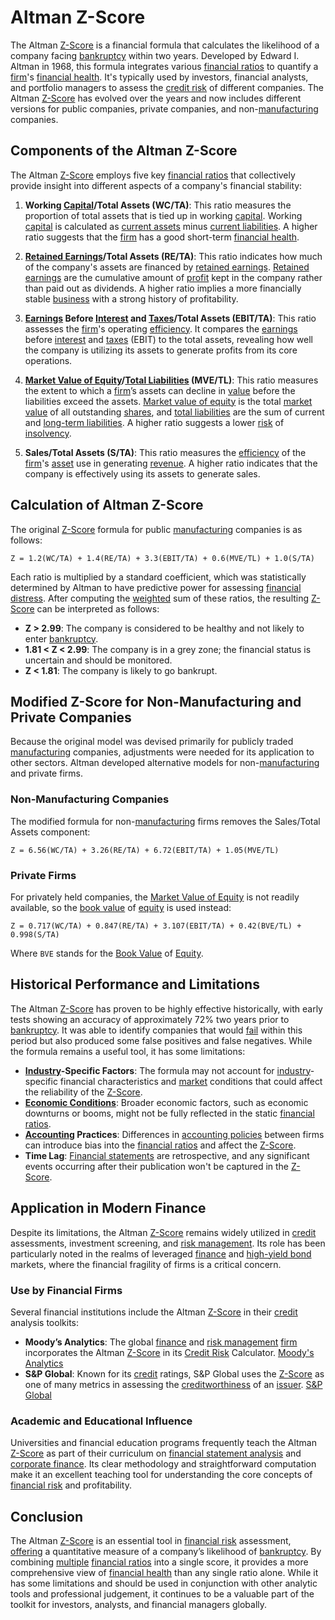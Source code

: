 # Altman Z-Score

The Altman [Z-Score](../z/z-score.md) is a financial formula that calculates the likelihood of a company facing [bankruptcy](../b/bankruptcy.md) within two years. Developed by Edward I. Altman in 1968, this formula integrates various [financial ratios](../f/financial_ratios.md) to quantify a [firm](../f/firm.md)'s [financial health](../f/financial_health.md). It's typically used by investors, financial analysts, and portfolio managers to assess the [credit risk](../c/credit_risk.md) of different companies. The Altman [Z-Score](../z/z-score.md) has evolved over the years and now includes different versions for public companies, private companies, and non-[manufacturing](../m/manufacturing.md) companies.

## Components of the Altman Z-Score

The Altman [Z-Score](../z/z-score.md) employs five key [financial ratios](../f/financial_ratios.md) that collectively provide insight into different aspects of a company's financial stability:

1. **Working [Capital](../c/capital.md)/Total Assets (WC/TA)**: This ratio measures the proportion of total assets that is tied up in working [capital](../c/capital.md). Working [capital](../c/capital.md) is calculated as [current assets](../c/current_assets.md) minus [current liabilities](../c/current_liabilities.md). A higher ratio suggests that the [firm](../f/firm.md) has a good short-term [financial health](../f/financial_health.md).

2. **[Retained Earnings](../r/retained_earnings.md)/Total Assets (RE/TA)**: This ratio indicates how much of the company's assets are financed by [retained earnings](../r/retained_earnings.md). [Retained earnings](../r/retained_earnings.md) are the cumulative amount of [profit](../p/profit.md) kept in the company rather than paid out as dividends. A higher ratio implies a more financially stable [business](../b/business.md) with a strong history of profitability.

3. **[Earnings](../e/earnings.md) Before [Interest](../i/interest.md) and [Taxes](../t/taxes.md)/Total Assets (EBIT/TA)**: This ratio assesses the [firm](../f/firm.md)'s operating [efficiency](../e/efficiency.md). It compares the [earnings](../e/earnings.md) before [interest](../i/interest.md) and [taxes](../t/taxes.md) (EBIT) to the total assets, revealing how well the company is utilizing its assets to generate profits from its core operations.

4. **[Market Value of Equity](../m/market_value_of_equity.md)/[Total Liabilities](../t/total_liabilities.md) (MVE/TL)**: This ratio measures the extent to which a [firm](../f/firm.md)’s assets can decline in [value](../v/value.md) before the liabilities exceed the assets. [Market value of equity](../m/market_value_of_equity.md) is the total [market value](../m/market_value.md) of all outstanding [shares](../s/shares.md), and [total liabilities](../t/total_liabilities.md) are the sum of current and [long-term liabilities](../l/long-term_liabilities.md). A higher ratio suggests a lower [risk](../r/risk.md) of [insolvency](../i/insolvency.md).

5. **Sales/Total Assets (S/TA)**: This ratio measures the [efficiency](../e/efficiency.md) of the [firm](../f/firm.md)'s [asset](../a/asset.md) use in generating [revenue](../r/revenue.md). A higher ratio indicates that the company is effectively using its assets to generate sales.

## Calculation of Altman Z-Score

The original [Z-Score](../z/z-score.md) formula for public [manufacturing](../m/manufacturing.md) companies is as follows:

```
Z = 1.2(WC/TA) + 1.4(RE/TA) + 3.3(EBIT/TA) + 0.6(MVE/TL) + 1.0(S/TA)
```

Each ratio is multiplied by a standard coefficient, which was statistically determined by Altman to have predictive power for assessing [financial distress](../f/financial_distress.md). After computing the [weighted](../w/weighted.md) sum of these ratios, the resulting [Z-Score](../z/z-score.md) can be interpreted as follows:

- **Z > 2.99**: The company is considered to be healthy and not likely to enter [bankruptcy](../b/bankruptcy.md).
- **1.81 < Z < 2.99**: The company is in a grey zone; the financial status is uncertain and should be monitored.
- **Z < 1.81**: The company is likely to go bankrupt.

## Modified Z-Score for Non-Manufacturing and Private Companies

Because the original model was devised primarily for publicly traded [manufacturing](../m/manufacturing.md) companies, adjustments were needed for its application to other sectors. Altman developed alternative models for non-[manufacturing](../m/manufacturing.md) and private firms.

### Non-Manufacturing Companies

The modified formula for non-[manufacturing](../m/manufacturing.md) firms removes the Sales/Total Assets component:

```
Z = 6.56(WC/TA) + 3.26(RE/TA) + 6.72(EBIT/TA) + 1.05(MVE/TL)
```

### Private Firms

For privately held companies, the [Market Value of Equity](../m/market_value_of_equity.md) is not readily available, so the [book value](../b/book_value.md) of [equity](../e/equity.md) is used instead:

```
Z = 0.717(WC/TA) + 0.847(RE/TA) + 3.107(EBIT/TA) + 0.42(BVE/TL) + 0.998(S/TA)
```

Where `BVE` stands for the [Book Value](../b/book_value.md) of [Equity](../e/equity.md).

## Historical Performance and Limitations

The Altman [Z-Score](../z/z-score.md) has proven to be highly effective historically, with early tests showing an accuracy of approximately 72% two years prior to [bankruptcy](../b/bankruptcy.md). It was able to identify companies that would [fail](../f/fail.md) within this period but also produced some false positives and false negatives. While the formula remains a useful tool, it has some limitations:

- **[Industry](../i/industry.md)-Specific Factors**: The formula may not account for [industry](../i/industry.md)-specific financial characteristics and [market](../m/market.md) conditions that could affect the reliability of the [Z-Score](../z/z-score.md).
- **[Economic Conditions](../e/economic_conditions.md)**: Broader economic factors, such as economic downturns or booms, might not be fully reflected in the static [financial ratios](../f/financial_ratios.md).
- **[Accounting](../a/accounting.md) Practices**: Differences in [accounting policies](../a/accounting_policies.md) between firms can introduce bias into the [financial ratios](../f/financial_ratios.md) and affect the [Z-Score](../z/z-score.md).
- **Time Lag**: [Financial statements](../f/financial_statements.md) are retrospective, and any significant events occurring after their publication won't be captured in the [Z-Score](../z/z-score.md).

## Application in Modern Finance

Despite its limitations, the Altman [Z-Score](../z/z-score.md) remains widely utilized in [credit](../c/credit.md) assessments, investment screening, and [risk management](../r/risk_management.md). Its role has been particularly noted in the realms of leveraged [finance](../f/finance.md) and [high-yield bond](../h/high-yield_bond.md) markets, where the financial fragility of firms is a critical concern.

### Use by Financial Firms

Several financial institutions include the Altman [Z-Score](../z/z-score.md) in their [credit](../c/credit.md) analysis toolkits:

- **Moody’s Analytics**: The global [finance](../f/finance.md) and [risk management](../r/risk_management.md) [firm](../f/firm.md) incorporates the Altman [Z-Score](../z/z-score.md) in its [Credit Risk](../c/credit_risk.md) Calculator. [Moody's Analytics](https://www.moodysanalytics.com)
- **S&P Global**: Known for its [credit](../c/credit.md) ratings, S&P Global uses the [Z-Score](../z/z-score.md) as one of many metrics in assessing the [creditworthiness](../c/creditworthiness.md) of an [issuer](../i/issuer.md). [S&P Global](https://www.spglobal.com)

### Academic and Educational Influence

Universities and financial education programs frequently teach the Altman [Z-Score](../z/z-score.md) as part of their curriculum on [financial statement analysis](../f/financial_statement_analysis.md) and [corporate finance](../c/corporate_finance.md). Its clear methodology and straightforward computation make it an excellent teaching tool for understanding the core concepts of [financial risk](../f/financial_risk.md) and profitability.

## Conclusion

The Altman [Z-Score](../z/z-score.md) is an essential tool in [financial risk](../f/financial_risk.md) assessment, [offering](../o/offering.md) a quantitative measure of a company’s likelihood of [bankruptcy](../b/bankruptcy.md). By combining [multiple](../m/multiple.md) [financial ratios](../f/financial_ratios.md) into a single score, it provides a more comprehensive view of [financial health](../f/financial_health.md) than any single ratio alone. While it has some limitations and should be used in conjunction with other analytic tools and professional judgement, it continues to be a valuable part of the toolkit for investors, analysts, and financial managers globally.